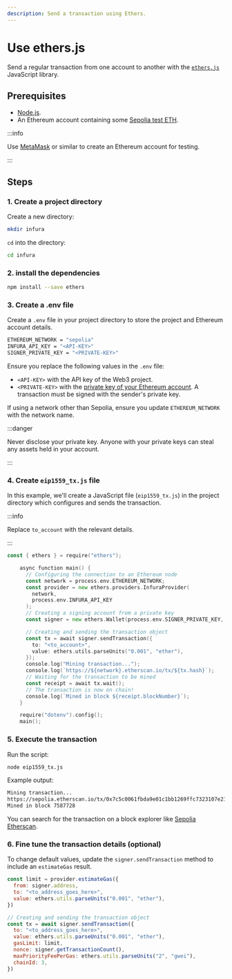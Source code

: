 ```yaml
---
description: Send a transaction using Ethers.
---
```


# Use ethers.js

Send a regular transaction from one account to another with the [`ethers.js`](https://docs.ethers.io/v5/) JavaScript library.

## Prerequisites

- [Node.js](https://nodejs.org/en/download/).
- An Ethereum account containing some [Sepolia test ETH](https://www.infura.io/faucet).

:::info

Use [MetaMask](https://metamask.io) or similar to create an Ethereum account for testing.

:::

## Steps

### 1. Create a project directory

Create a new directory:

```bash
mkdir infura
```

`cd` into the directory:

```bash
cd infura
```

### 2. install the dependencies

```bash
npm install --save ethers
```

### 3. Create a .env file

Create a `.env` file in your project directory to store the project and Ethereum account details.

```bash
ETHEREUM_NETWORK = "sepolia"
INFURA_API_KEY = "<API-KEY>"
SIGNER_PRIVATE_KEY = "<PRIVATE-KEY>"
```

Ensure you replace the following values in the `.env` file:

- `<API-KEY>` with the API key of the Web3 project.
- `<PRIVATE-KEY>` with the [private key of your Ethereum account](https://metamask.zendesk.com/hc/en-us/articles/360015289632-How-to-Export-an-Account-Private-Key). A transaction must be signed with the sender's private key.

If using a network other than Sepolia, ensure you update `ETHEREUM_NETWORK` with the network name.

:::danger

Never disclose your private key. Anyone with your private keys can steal any assets held in your account.

:::

### 4. Create `eip1559_tx.js` file

In this example, we'll create a JavaScript file (`eip1559_tx.js`) in the project directory which configures and sends the transaction.

:::info

Replace `to_account` with the relevant details.

:::

```go
const { ethers } = require("ethers");

    async function main() {
      // Configuring the connection to an Ethereum node
      const network = process.env.ETHEREUM_NETWORK;
      const provider = new ethers.providers.InfuraProvider(
        network,
        process.env.INFURA_API_KEY
      );
      // Creating a signing account from a private key
      const signer = new ethers.Wallet(process.env.SIGNER_PRIVATE_KEY, provider);

      // Creating and sending the transaction object
      const tx = await signer.sendTransaction({
        to: "<to_account>",
        value: ethers.utils.parseUnits("0.001", "ether"),
      });
      console.log("Mining transaction...");
      console.log(`https://${network}.etherscan.io/tx/${tx.hash}`);
      // Waiting for the transaction to be mined
      const receipt = await tx.wait();
      // The transaction is now on chain!
      console.log(`Mined in block ${receipt.blockNumber}`);
    }

    require("dotenv").config();
    main();
```

### 5. Execute the transaction

Run the script:

```bash
node eip1559_tx.js
```

Example output:

```bash
Mining transaction...
https://sepolia.etherscan.io/tx/0x7c5c0061fbda9e01c1bb1269ffc7323107e2116d8f7327ee945aecc7c33d21c8
Mined in block 7587728
```

You can search for the transaction on a block explorer like [Sepolia Etherscan](https://www.infura.io/faucet).

### 6. Fine tune the transaction details (optional)

To change default values, update the `signer.sendTransaction` method to include an `estimateGas` result.

```javascript
const limit = provider.estimateGas({
  from: signer.address,
  to: "<to_address_goes_here>",
  value: ethers.utils.parseUnits("0.001", "ether"),
})

// Creating and sending the transaction object
const tx = await signer.sendTransaction({
  to: "<to_address_goes_here>",
  value: ethers.utils.parseUnits("0.001", "ether"),
  gasLimit: limit,
  nonce: signer.getTransactionCount(),
  maxPriorityFeePerGas: ethers.utils.parseUnits("2", "gwei"),
  chainId: 3,
})
```
